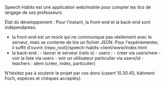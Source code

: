 Speech Habits est une application web/mobile pour compter les tics de langage de ses professeurs.

État du développement : Pour l'instant, la front-end et la back-end sont indépendantes.
  - la front-end est un mock qui ne communique pas réellement avec le serveur, mais se contente de lire un fichier JSON. Pour l'expériementer, il suffit d'ouvrir {repo_root}/speech-habits-client/www/index.html
  - la back-end : 
  		- lancer le serveur (rails s)
		- users : - créer via users/new
				  - voir la liste via users
				  - voir un utilisateur particulier via users/id
		- teachers : idem (créer, index, particulier)
		
  
N'hésitez pas à soutenir le projet par vos dons (casert 10.30.45, bâtiment Foch, espèces et chèques acceptés).